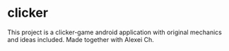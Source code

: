 # clicker
This project is a clicker-game android application with original mechanics and ideas included. Made together with Alexei Ch.
